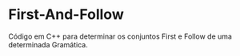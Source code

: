 # First-And-Follow
Código em C++ para determinar os conjuntos First e Follow de uma determinada Gramática.
